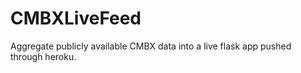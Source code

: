 # CMBXLiveFeed

Aggregate publicly available CMBX data into a live flask app pushed through heroku.
